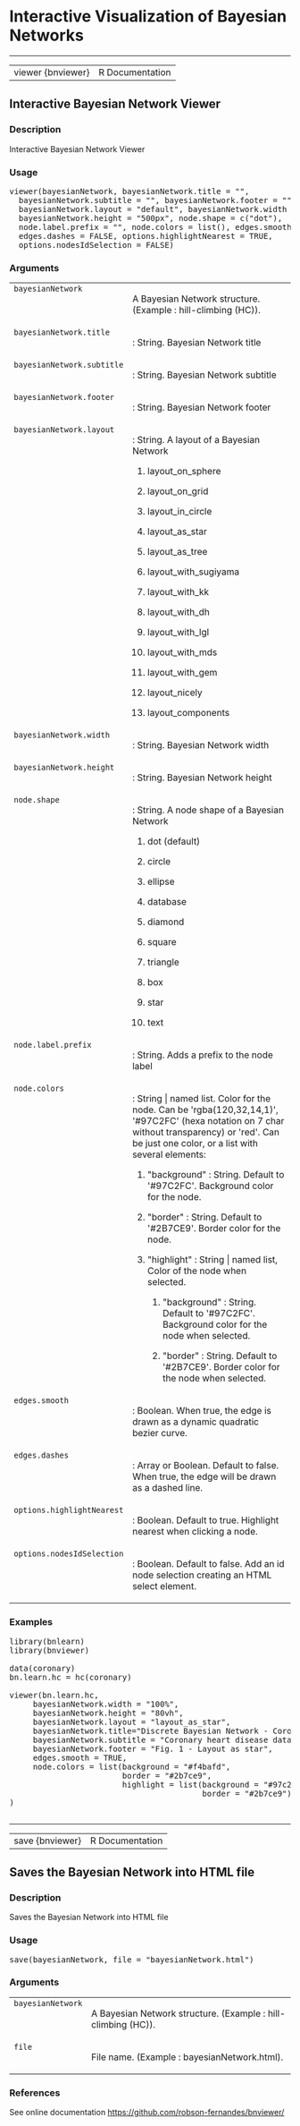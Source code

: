 <p><h1> Interactive Visualization of Bayesian Networks</h1><p>

<hr>

<div>

<table width="100%" summary="page for viewer {bnviewer}"><tbody><tr><td>viewer {bnviewer}</td><td style="text-align: right;">R Documentation</td></tr></tbody></table>

<h2>Interactive Bayesian Network Viewer</h2>

<h3>Description</h3>

<p>Interactive Bayesian Network Viewer
</p>


<h3>Usage</h3>

<pre>viewer(bayesianNetwork, bayesianNetwork.title = "",
  bayesianNetwork.subtitle = "", bayesianNetwork.footer = "",
  bayesianNetwork.layout = "default", bayesianNetwork.width = "100%",
  bayesianNetwork.height = "500px", node.shape = c("dot"),
  node.label.prefix = "", node.colors = list(), edges.smooth = TRUE,
  edges.dashes = FALSE, options.highlightNearest = TRUE,
  options.nodesIdSelection = FALSE)
</pre>


<h3>Arguments</h3>

<table summary="R argblock">
<tbody><tr valign="top"><td><code>bayesianNetwork</code></td>
<td>
<p>A Bayesian Network structure. (Example : hill-climbing (HC)).</p>
</td></tr>
<tr valign="top"><td><code>bayesianNetwork.title</code></td>
<td>
<p>: String. Bayesian Network title</p>
</td></tr>
<tr valign="top"><td><code>bayesianNetwork.subtitle</code></td>
<td>
<p>: String. Bayesian Network subtitle</p>
</td></tr>
<tr valign="top"><td><code>bayesianNetwork.footer</code></td>
<td>
<p>: String. Bayesian Network footer</p>
</td></tr>
<tr valign="top"><td><code>bayesianNetwork.layout</code></td>
<td>
<p>: String. A layout of a Bayesian Network
</p>

<ol>
<li><p> layout_on_sphere
</p>
</li>
<li><p> layout_on_grid
</p>
</li>
<li><p> layout_in_circle
</p>
</li>
<li><p> layout_as_star
</p>
</li>
<li><p> layout_as_tree
</p>
</li>
<li><p> layout_with_sugiyama
</p>
</li>
<li><p> layout_with_kk
</p>
</li>
<li><p> layout_with_dh
</p>
</li>
<li><p> layout_with_lgl
</p>
</li>
<li><p> layout_with_mds
</p>
</li>
<li><p> layout_with_gem
</p>
</li>
<li><p> layout_nicely
</p>
</li>
<li><p> layout_components
</p>
</li></ol>
</td></tr>
<tr valign="top"><td><code>bayesianNetwork.width</code></td>
<td>
<p>: String. Bayesian Network width</p>
</td></tr>
<tr valign="top"><td><code>bayesianNetwork.height</code></td>
<td>
<p>: String. Bayesian Network height</p>
</td></tr>
<tr valign="top"><td><code>node.shape</code></td>
<td>
<p>: String. A node shape of a Bayesian Network
</p>

<ol>
<li><p> dot (default)
</p>
</li>
<li><p> circle
</p>
</li>
<li><p> ellipse
</p>
</li>
<li><p> database
</p>
</li>
<li><p> diamond
</p>
</li>
<li><p> square
</p>
</li>
<li><p> triangle
</p>
</li>
<li><p> box
</p>
</li>
<li><p> star
</p>
</li>
<li><p> text
</p>
</li></ol>
</td></tr>
<tr valign="top"><td><code>node.label.prefix</code></td>
<td>
<p>: String. Adds a prefix to the node label</p>
</td></tr>
<tr valign="top"><td><code>node.colors</code></td>
<td>
<p>: String | named list. Color for the node. Can be 'rgba(120,32,14,1)', '#97C2FC'
(hexa notation on 7 char without transparency) or 'red'.
Can be just one color, or a list with several elements:
</p>

<ol>
<li><p> "background" : String. Default to '#97C2FC'. Background color for the node.
</p>
</li>
<li><p> "border" : String. Default to '#2B7CE9'. Border color for the node.
</p>
</li>
<li><p> "highlight" : String | named list, Color of the node when selected.
</p>

<ol>
<li><p> "background" : String. Default to '#97C2FC'. Background color for the node when selected.
</p>
</li>
<li><p> "border" : String. Default to '#2B7CE9'. Border color for the node when selected.
</p>
</li></ol>

</li></ol>
</td></tr>
<tr valign="top"><td><code>edges.smooth</code></td>
<td>
<p>: Boolean. When true, the edge is drawn as a dynamic quadratic bezier curve.</p>
</td></tr>
<tr valign="top"><td><code>edges.dashes</code></td>
<td>
<p>: Array or Boolean. Default to false. When true, the edge will be drawn as a dashed line.</p>
</td></tr>
<tr valign="top"><td><code>options.highlightNearest</code></td>
<td>
<p>: Boolean. Default to true. Highlight nearest when clicking a node.</p>
</td></tr>
<tr valign="top"><td><code>options.nodesIdSelection</code></td>
<td>
<p>: Boolean. Default to false. Add an id node selection creating an HTML select element.</p>
</td></tr>
</tbody></table>


<h3>Examples</h3>

<pre>
library(bnlearn)
library(bnviewer)

data(coronary)
bn.learn.hc = hc(coronary)

viewer(bn.learn.hc,
     bayesianNetwork.width = "100%",
     bayesianNetwork.height = "80vh",
     bayesianNetwork.layout = "layout_as_star",
     bayesianNetwork.title="Discrete Bayesian Network - Coronary",
     bayesianNetwork.subtitle = "Coronary heart disease data set",
     bayesianNetwork.footer = "Fig. 1 - Layout as star",
     edges.smooth = TRUE,
     node.colors = list(background = "#f4bafd",
                        border = "#2b7ce9",
                        highlight = list(background = "#97c2fc",
                                         border = "#2b7ce9"))
)

</pre>

</div>

<p>
<hr>
</p>

<div>

<table width="100%" summary="page for save {bnviewer}"><tbody><tr><td>save {bnviewer}</td><td style="text-align: right;">R Documentation</td></tr></tbody></table>

<h2>Saves the Bayesian Network into HTML file</h2>

<h3>Description</h3>

<p>Saves the Bayesian Network into HTML file
</p>


<h3>Usage</h3>

<pre>save(bayesianNetwork, file = "bayesianNetwork.html")
</pre>


<h3>Arguments</h3>

<table summary="R argblock">
<tbody><tr valign="top"><td><code>bayesianNetwork</code></td>
<td>
<p>A Bayesian Network structure. (Example : hill-climbing (HC)).</p>
</td></tr>
<tr valign="top"><td><code>file</code></td>
<td>
<p>File name. (Example : bayesianNetwork.html).</p>
</td></tr>
</tbody></table>

</div>


<h3>References</h3>

<p>See online documentation <a href="https://github.com/robson-fernandes/bnviewer/">https://github.com/robson-fernandes/bnviewer/</a>
</p>
